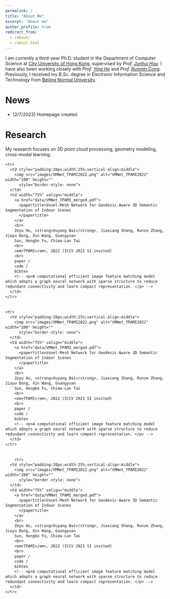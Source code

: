 ```yaml
---
permalink: /
title: "About Me"
excerpt: "About me"
author_profile: true
redirect_from: 
  - /about/
  - /about.html
---
```



I am currently a third-year Ph.D. student in the Department of Computer Science at [City University of Hong Kong](https://www.cityu.edu.hk/), supervised by *Prof. [Junhui Hou](https://sites.google.com/site/junhuihoushomepage/)*. I have also been working closely with *Prof. [Ying He](https://personal.ntu.edu.sg/yhe/)* and *Prof. [Runmin Cong](https://rmcong.github.io/)*. Previously, I received my B.Sc. degree in Electronic Information Science and Technology from [Beijing Normal University](https://english.bnu.edu.cn/).


News
======
* [2/7/2023] Homepage created.


Research
======
My research focuses on 3D point cloud processing, geometry modeling, cross-modal learning.



<table>
  <tbody>

    <tr>
      <td style="padding:20px;width:25%;vertical-align:middle">
        <img src="images/VMNet_TPAMI2022.png" alt="VMNet_TPAMI2022" width="200" height=""
          style="border-style: none">
      </td>
      <td width="75%" valign="middle">
        <a href="data/VMNet_TPAMI_merged.pdf">
          <papertitle>Voxel-Mesh Network for Geodesic-Aware 3D Semantic Segmentation of Indoor Scenes
          </papertitle>
        </a>
        <br>
        Zeyu Hu, <strong>Xuyang Bai</strong>, Jiaxiang Shang, Runze Zhang, Jiayu Dong, Xin Wang, Guangyuan
        Sun, Hongbo Fu, Chiew-Lan Tai
        <br>
        <em>TPAMI</em>, 2022 (ICCV 2021 SI invited)
        <br>
        paper /
        code /
        bibtex
        <!-- <p>A computational efficient image feature matching model which adopts a graph neural network with sparse structure to reduce redundant connectivity and learn compact representation. </p> -->
      </td>
    </tr>


    <tr>
      <td style="padding:20px;width:25%;vertical-align:middle">
        <img src="images/VMNet_TPAMI2022.png" alt="VMNet_TPAMI2022" width="200" height=""
          style="border-style: none">
      </td>
      <td width="75%" valign="middle">
        <a href="data/VMNet_TPAMI_merged.pdf">
          <papertitle>Voxel-Mesh Network for Geodesic-Aware 3D Semantic Segmentation of Indoor Scenes
          </papertitle>
        </a>
        <br>
        Zeyu Hu, <strong>Xuyang Bai</strong>, Jiaxiang Shang, Runze Zhang, Jiayu Dong, Xin Wang, Guangyuan
        Sun, Hongbo Fu, Chiew-Lan Tai
        <br>
        <em>TPAMI</em>, 2022 (ICCV 2021 SI invited)
        <br>
        paper /
        code /
        bibtex
        <!-- <p>A computational efficient image feature matching model which adopts a graph neural network with sparse structure to reduce redundant connectivity and learn compact representation. </p> -->
      </td>
    </tr>


        <tr>
      <td style="padding:20px;width:25%;vertical-align:middle">
        <img src="images/VMNet_TPAMI2022.png" alt="VMNet_TPAMI2022" width="200" height=""
          style="border-style: none">
      </td>
      <td width="75%" valign="middle">
        <a href="data/VMNet_TPAMI_merged.pdf">
          <papertitle>Voxel-Mesh Network for Geodesic-Aware 3D Semantic Segmentation of Indoor Scenes
          </papertitle>
        </a>
        <br>
        Zeyu Hu, <strong>Xuyang Bai</strong>, Jiaxiang Shang, Runze Zhang, Jiayu Dong, Xin Wang, Guangyuan
        Sun, Hongbo Fu, Chiew-Lan Tai
        <br>
        <em>TPAMI</em>, 2022 (ICCV 2021 SI invited)
        <br>
        paper /
        code /
        bibtex
        <!-- <p>A computational efficient image feature matching model which adopts a graph neural network with sparse structure to reduce redundant connectivity and learn compact representation. </p> -->
      </td>
    </tr>


  </tbody>
</table>
